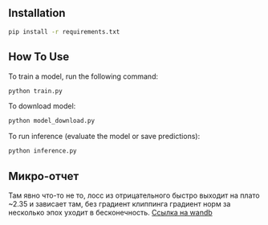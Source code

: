 ## Installation


   ```bash
   pip install -r requirements.txt
   ```


## How To Use

To train a model, run the following command:

```bash
python train.py
```

To download model:

```bash
python model_download.py
```


To run inference (evaluate the model or save predictions):

```bash
python inference.py
```

## Микро-отчет

Там явно что-то не то, лосс из отрицательного быстро выходит на плато ~2.35 и зависает там,
без градиент клиппинга градиент норм за несколько эпох уходит в бесконечность.
[Ссылка на wandb](https://api.wandb.ai/links/titan_foundation/1k4xq6o9)
